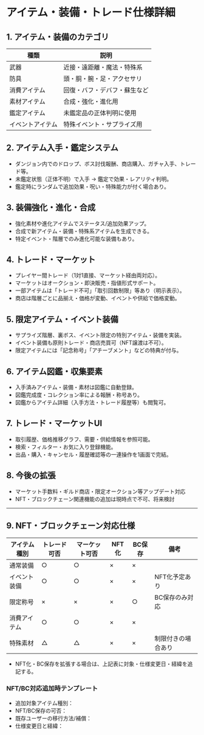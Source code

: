 # アイテム・装備・トレード仕様詳細

## 1. アイテム・装備のカテゴリ
| 種類            | 説明                              |
|-----------------|-----------------------------------|
| 武器            | 近接・遠距離・魔法・特殊系        |
| 防具            | 頭・胴・腕・足・アクセサリ        |
| 消費アイテム    | 回復・バフ・デバフ・蘇生など      |
| 素材アイテム    | 合成・強化・進化用                |
| 鑑定アイテム    | 未鑑定品の正体判明に使用          |
| イベントアイテム| 特殊イベント・サプライズ用         |

## 2. アイテム入手・鑑定システム
- ダンジョン内でのドロップ、ボス討伐報酬、商店購入、ガチャ入手、トレード等。
- 未鑑定状態（正体不明）で入手 → 鑑定で効果・レアリティ判明。
- 鑑定時にランダムで追加効果・呪い・特殊能力が付く場合あり。

## 3. 装備強化・進化・合成
- 強化素材や進化アイテムでステータス/追加効果アップ。
- 合成で新アイテム・装備・特殊系アイテムを生成できる。
- 特定イベント・階層でのみ進化可能な装備もあり。

## 4. トレード・マーケット
- プレイヤー間トレード（1対1直接、マーケット経由両対応）。
- マーケットはオークション・即決販売・指値形式サポート。
- 一部アイテムは「トレード不可」「取引回数制限」等あり（明示表示）。
- 商店は階層ごとに品揃え・価格が変動、イベントや供給で価格変動。

## 5. 限定アイテム・イベント装備
- サプライズ階層、裏ボス、イベント限定の特別アイテム・装備を実装。
- イベント装備も原則トレード・商店売買可（NFT譲渡は不可）。
- 限定アイテムには「記念称号」「アチーブメント」などの特典が付与。

## 6. アイテム図鑑・収集要素
- 入手済みアイテム・装備・素材は図鑑に自動登録。
- 図鑑完成度・コレクション率による報酬・称号あり。
- 図鑑からアイテム詳細（入手方法・トレード履歴等）も閲覧可。

## 7. トレード・マーケットUI
- 取引履歴、価格推移グラフ、需要・供給情報を参照可能。
- 検索・フィルター・お気に入り登録機能。
- 出品・購入・キャンセル・履歴確認等の一連操作を1画面で完結。

## 8. 今後の拡張
- マーケット手数料・ギルド商店・限定オークション等アップデート対応
- NFT・ブロックチェーン関連機能の追加は現時点で不可、将来検討

---

## 9. NFT・ブロックチェーン対応仕様

| アイテム種別     | トレード可否 | マーケット可否 | NFT化 | BC保存 | 備考                |
|------------------|--------------|----------------|-------|--------|---------------------|
| 通常装備         | ○            | ○              | ×     | ×      |                     |
| イベント装備     | ○            | ○              | ×     | ×      | NFT化予定あり       |
| 限定称号         | ×            | ×              | ×     | ○      | BC保存のみ対応      |
| 消費アイテム     | ○            | ○              | ×     | ×      |                     |
| 特殊素材         | △            | △              | ×     | ×      | 制限付きの場合あり  |

- NFT化・BC保存を拡張する場合は、上記表に対象・仕様変更日・経緯を追記する。

### NFT/BC対応追加時テンプレート
- 追加対象アイテム種別：
- NFT/BC保存の可否：
- 既存ユーザーの移行方法/補償：
- 仕様変更日と経緯：
